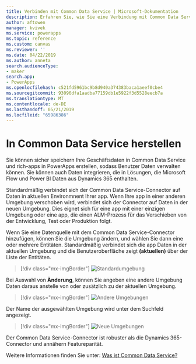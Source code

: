 ```yaml
---
title: Verbinden mit Common Data Service | Microsoft-Dokumentation
description: Erfahren Sie, wie Sie eine Verbindung mit Common Data Service herstellen und zum Erstellen von apps in PowerApps verwenden.
author: aftowen
manager: kvivek
ms.service: powerapps
ms.topic: reference
ms.custom: canvas
ms.reviewer: ''
ms.date: 04/22/2019
ms.author: anneta
search.audienceType:
- maker
search.app:
- PowerApps
ms.openlocfilehash: c521fd5961bc9b8d940a374383baca1aeef0cbe4
ms.sourcegitcommit: 93096dfa1aadba77159db1e5922f3d5528eecb7a
ms.translationtype: MT
ms.contentlocale: de-DE
ms.lasthandoff: 05/21/2019
ms.locfileid: "65986386"
---
```

# <a name="connect-to-common-data-service"></a>In Common Data Service herstellen

Sie können sicher speichern Ihre Geschäftsdaten in Common Data Service und rich-apps in PowerApps erstellen, sodass Benutzer Daten verwalten können. Sie können auch Daten integrieren, die in Lösungen, die Microsoft Flow und Power BI Daten aus Dynamics 365 enthalten.

Standardmäßig verbindet sich der Common Data Service-Connector auf Daten in aktuellen Environmnent Ihrer app. Wenn Ihre app in einer anderen Umgebung verschoben wird, verbindet sich der Connector auf Daten in der neuen Umgebung. Dies eignet sich für eine app mit einer einzigen Umgebung oder eine app, die einen ALM-Prozess für das Verschieben von der Entwicklung, Test oder Produktion folgt.

Wenn Sie eine Datenquelle mit dem Common Data Service-Connector hinzufügen, können Sie die Umgebung ändern, und wählen Sie dann eine oder mehrere Entitäten. Standardmäßig verbindet sich die app Daten in der aktuellen Umgebung und die Benutzeroberfläche zeigt **(aktuellen)** über der Liste der Entitäten.

> [!div class="mx-imgBorder"]
> ![Standardumgebung](media/connection-common-data-service/common-data-service-connection-change-environment.png)

Bei Auswahl von **Änderung**, können Sie angeben eine andere Umgebung Daten daraus anstelle von oder zusätzlich zu der aktuellen Umgebung.

> [!div class="mx-imgBorder"]
> ![Andere Umgebungen](media/connection-common-data-service/common-data-service-connection-select-environment.png)

Der Name der ausgewählten Umgebung wird unter dem Suchfeld angezeigt.

> [!div class="mx-imgBorder"]
> ![Neue Umgebungen](media/connection-common-data-service/common-data-service-connection-after-change-environment.png)

Der Common Data Service-Connector ist robuster als die Dynamics 365-Connector und annähern Featureparität.

Weitere Informationen finden Sie unter: [Was ist Common Data Service?](../../common-data-service/data-platform-intro.md)
